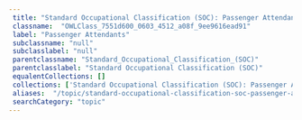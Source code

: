 ```yaml
--- 
 title: "Standard Occupational Classification (SOC): Passenger Attendants" 
 classname:  "OWLClass_7551d600_0603_4512_a08f_9ee9616ead91" 
 label: "Passenger Attendants" 
 subclassname: "null" 
 subclasslabel: "null" 
 parentclassname: "Standard_Occupational_Classification_(SOC)" 
 parentclasslabel: "Standard Occupational Classification (SOC)" 
 equalentCollections: [] 
 collections: ['Standard Occupational Classification (SOC): Passenger Attendants']
 aliases:  "/topic/standard-occupational-classification-soc-passenger-attendants"  
 searchCategory: "topic" 
---
```

